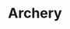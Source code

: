 ---
title: Archery
crosslinks:
- Bowyer
- livven
- funny
- Leathercraft
- PVCBowyer
- TraditionalArchery
- todayilearned
- Kyudo
- videos
- consoles
- whitepeoplegifs
- UNBGBBIIVCHIDCTIICBG
- WTF
- nonose
- pics
- autotldr
- AskHistorians
- ArtisanVideos
- plastidip
- oddlysatisfying
---